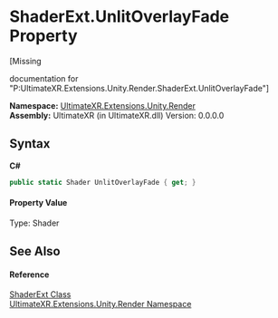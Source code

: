 # ShaderExt.UnlitOverlayFade Property 
 

\[Missing <summary> documentation for "P:UltimateXR.Extensions.Unity.Render.ShaderExt.UnlitOverlayFade"\]

**Namespace:**&nbsp;<a href="N_UltimateXR_Extensions_Unity_Render">UltimateXR.Extensions.Unity.Render</a><br />**Assembly:**&nbsp;UltimateXR (in UltimateXR.dll) Version: 0.0.0.0

## Syntax

**C#**<br />
``` C#
public static Shader UnlitOverlayFade { get; }
```


#### Property Value
Type: Shader

## See Also


#### Reference
<a href="T_UltimateXR_Extensions_Unity_Render_ShaderExt">ShaderExt Class</a><br /><a href="N_UltimateXR_Extensions_Unity_Render">UltimateXR.Extensions.Unity.Render Namespace</a><br />